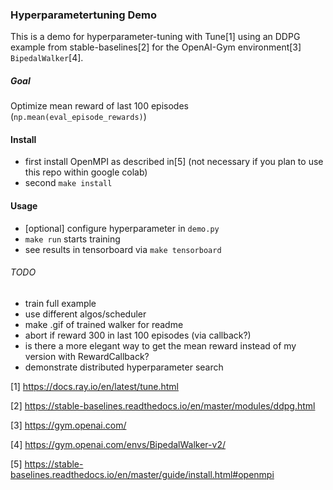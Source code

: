 ### Hyperparametertuning Demo

This is a demo for hyperparameter-tuning with Tune[1] using an DDPG example from stable-baselines[2] for the OpenAI-Gym environment[3] `BipedalWalker`[4]. 

##### Goal
Optimize mean reward of last 100 episodes (`np.mean(eval_episode_rewards)`)

#### Install
- first install OpenMPI as described in[5] (not necessary if you plan to use this repo within google colab)
- second `make install`

#### Usage
- [optional] configure hyperparameter in `demo.py`
- `make run` starts training
- see results in tensorboard via `make tensorboard`

###### TODO
- train full example
- use different algos/scheduler
- make .gif of trained walker for readme
- abort if reward 300 in last 100 episodes (via callback?)
- is there a more elegant way to get the mean reward instead of my version with RewardCallback?
- demonstrate distributed hyperparameter search

[1] https://docs.ray.io/en/latest/tune.html

[2] https://stable-baselines.readthedocs.io/en/master/modules/ddpg.html

[3] https://gym.openai.com/

[4] https://gym.openai.com/envs/BipedalWalker-v2/

[5] https://stable-baselines.readthedocs.io/en/master/guide/install.html#openmpi
